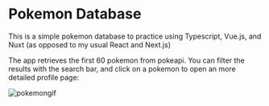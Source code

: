 # Pokemon Database

This is a simple pokemon database to practice using Typescript, Vue.js, and Nuxt (as opposed to my usual React and Next.js)

The app retrieves the first 60 pokemon from pokeapi. You can filter the results with the search bar, and click on a pokemon to open an more detailed profile page:

![pokemongif](https://github.com/dylanwiseman/pokemon-project/assets/85514881/d1929a2f-421a-431f-b30e-c1d5931a3c03)
